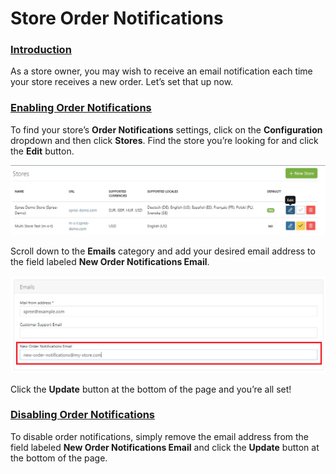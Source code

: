 # Store Order Notifications

### [Introduction](store-credit-categories.md#introduction) <a id="introduction"></a>

As a store owner, you may wish to receive an email notification each time your store receives a new order. Let’s set that up now.

### [Enabling Order Notifications](store-order-notifications.md#enabling-order-notifications) <a id="enabling-order-notifications"></a>

To find your store’s **Order Notifications** settings, click on the **Configuration** dropdown and then click **Stores**. Find the store you’re looking for and click the **Edit** button.

![](../.gitbook/assets/zrzut-ekranu-2021-08-20-000659.jpg)

Scroll down to the **Emails** category and add your desired email address to the field labeled **New Order Notifications Email**.

![Admin: Store Emails Group](../.gitbook/assets/image%20%2852%29.png)

Click the **Update** button at the bottom of the page and you’re all set!

### [Disabling Order Notifications](store-order-notifications.md#disabling-order-notifications) <a id="disabling-order-notifications"></a>

To disable order notifications, simply remove the email address from the field labeled **New Order Notifications Email** and click the **Update** button at the bottom of the page.

